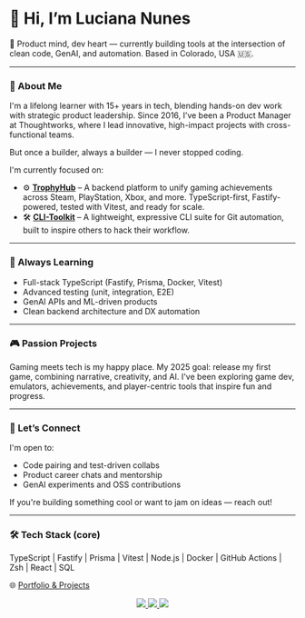 # 👋 Hi, I’m Luciana Nunes

🚀 Product mind, dev heart — currently building tools at the intersection of clean code, GenAI, and automation. Based in Colorado, USA 🇺🇸.

---

### 💼 About Me

I'm a lifelong learner with 15+ years in tech, blending hands-on dev work with strategic product leadership. Since 2016, I’ve been a Product Manager at Thoughtworks, where I lead innovative, high-impact projects with cross-functional teams.

But once a builder, always a builder — I never stopped coding.

I'm currently focused on:

- ⚙️ **[TrophyHub](https://github.com/lcnunes09/trophyhub)** – A backend platform to unify gaming achievements across Steam, PlayStation, Xbox, and more. TypeScript-first, Fastify-powered, tested with Vitest, and ready for scale.
- 🛠 **[CLI-Toolkit](https://github.com/lcnunes09/cli-toolkit)** – A lightweight, expressive CLI suite for Git automation, built to inspire others to hack their workflow.

---

### 🧠 Always Learning

- Full-stack TypeScript (Fastify, Prisma, Docker, Vitest)
- Advanced testing (unit, integration, E2E)
- GenAI APIs and ML-driven products
- Clean backend architecture and DX automation

---

### 🎮 Passion Projects

Gaming meets tech is my happy place. My 2025 goal: release my first game, combining narrative, creativity, and AI. I've been exploring game dev, emulators, achievements, and player-centric tools that inspire fun and progress.

---

### 💬 Let’s Connect

I'm open to:
- Code pairing and test-driven collabs
- Product career chats and mentorship
- GenAI experiments and OSS contributions

If you're building something cool or want to jam on ideas — reach out!

---

### 🛠 Tech Stack (core)

TypeScript | Fastify | Prisma | Vitest | Node.js | Docker | GitHub Actions | Zsh | React | SQL

🌐 [Portfolio & Projects](https://lcnunes09.github.io/aboutme)


<p align="center">
  <a
    href="mailto:lcnunes09us@gmail.com" 
    alt="Gmail"
    target="blank"
  >
    <img src="https://img.shields.io/badge/-Gmail-red?style=flat&logo=Gmaill&logoColor=white" />
    
  </a>
  <a
    href="https://www.linkedin.com/in/lcnunes09/" 
    alt="LinkedIn"
    target="blank"
  >
    <img src="https://img.shields.io/badge/-LinkedIn-blue?style=flat&logo=Linkedin&logoColor=white" />
  </a>
  <a
    href="https://github.com/lcnunes09"
    alt="GitHub"
    target="blank"
  >
    <img src="https://img.shields.io/badge/-GitHub-000000?style=flat&logo=Github&logoColor=white" />
  </a>
</p>

